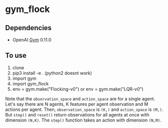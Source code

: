 # gym_flock

## Dependencies
- OpenAI [Gym](https://github.com/openai/gym) 0.11.0

## To use
1) clone
2) pip3 install -e . (python2 doesnt work)
3) import gym
4) import gym_flock
5) env = gym.make("Flocking-v0") or env = gym.make("LQR-v0")

Note that the `observation_space` and `action_space` are for a single agent. Let's say there are N agents, K features per agent observation and M actions per agent. Then, `observation_space` is `(K,)` and `action_space` is `(M,)`. 
But `step()` and `reset()` return observations for all agents at once with dimension `(N,K)`. The `step()` function takes an action with dimension `(N,M)`.

